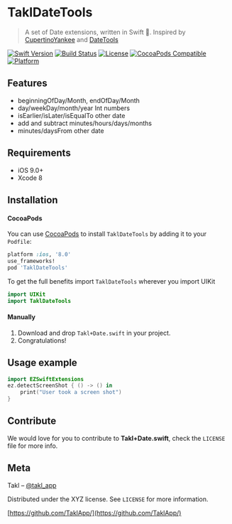 # TaklDateTools
> A set of Date extensions, written in Swift 🔶. Inspired by [CupertinoYankee](https://github.com/mattt/CupertinoYankee) and [DateTools](https://github.com/MatthewYork/DateTools)

[![Swift Version][swift-image]][swift-url]
[![Build Status][travis-image]][travis-url]
[![License][license-image]][license-url]
[![CocoaPods Compatible](https://img.shields.io/cocoapods/v/TaklDateTools.svg)](https://img.shields.io/cocoapods/v/TaklDateTools.svg)  
[![Platform](https://img.shields.io/cocoapods/p/LFAlertController.svg?style=flat)](http://cocoapods.org/pods/LFAlertController)

## Features

- beginningOfDay/Month, endOfDay/Month
- day/weekDay/month/year Int numbers
- isEarlier/isLater/isEqualTo other date
- add and subtract minutes/hours/days/months
- minutes/daysFrom other date

## Requirements

- iOS 9.0+
- Xcode 8

## Installation

#### CocoaPods
You can use [CocoaPods](http://cocoapods.org/) to install `TaklDateTools` by adding it to your `Podfile`:

```ruby
platform :ios, '8.0'
use_frameworks!
pod 'TaklDateTools'
```

To get the full benefits import `TaklDateTools` wherever you import UIKit

``` swift
import UIKit
import TaklDateTools
```

#### Manually
1. Download and drop ```Takl+Date.swift``` in your project.  
2. Congratulations!  

## Usage example

```swift
import EZSwiftExtensions
ez.detectScreenShot { () -> () in
    print("User took a screen shot")
}
```

## Contribute

We would love for you to contribute to **Takl+Date.swift**, check the ``LICENSE`` file for more info.

## Meta

Takl – [@takl_app](https://twitter.com/takl_app)

Distributed under the XYZ license. See ``LICENSE`` for more information.

[https://github.com/TaklApp/](https://github.com/TaklApp/)

[swift-image]:https://img.shields.io/badge/swift-3.0-orange.svg
[swift-url]: https://swift.org/
[license-image]: https://img.shields.io/badge/License-MIT-blue.svg
[license-url]: LICENSE
[travis-image]: https://img.shields.io/travis/TaklApp/TaklDateTools/master.svg?style=flat-square
[travis-url]: https://travis-ci.org/TaklApp/TaklDateTools
